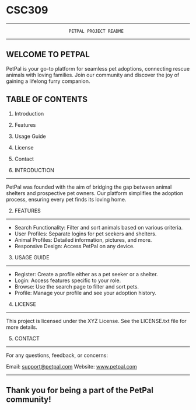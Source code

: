 # CSC309
---------------------------------------------------------------------------------
                            PETPAL PROJECT README
---------------------------------------------------------------------------------

WELCOME TO PETPAL
-----------------

PetPal is your go-to platform for seamless pet adoptions, connecting rescue animals with loving families. Join our community and discover the joy of gaining a lifelong furry companion.

TABLE OF CONTENTS
-----------------
1. Introduction
2. Features
3. Usage Guide
4. License
5. Contact


1. INTRODUCTION
---------------
PetPal was founded with the aim of bridging the gap between animal shelters and prospective pet owners. Our platform simplifies the adoption process, ensuring every pet finds its loving home.

2. FEATURES
-----------
- Search Functionality: Filter and sort animals based on various criteria.
- User Profiles: Separate logins for pet seekers and shelters.
- Animal Profiles: Detailed information, pictures, and more.
- Responsive Design: Access PetPal on any device.

3. USAGE GUIDE
--------------
- Register: Create a profile either as a pet seeker or a shelter.
- Login: Access features specific to your role.
- Browse: Use the search page to filter and sort pets.
- Profile: Manage your profile and see your adoption history.

4. LICENSE
----------
This project is licensed under the XYZ License. See the LICENSE.txt file for more details.

5. CONTACT
----------
For any questions, feedback, or concerns:

Email: support@petpal.com
Website: www.petpal.com

---------------------------------------------------------------------------------
Thank you for being a part of the PetPal community!
---------------------------------------------------------------------------------
